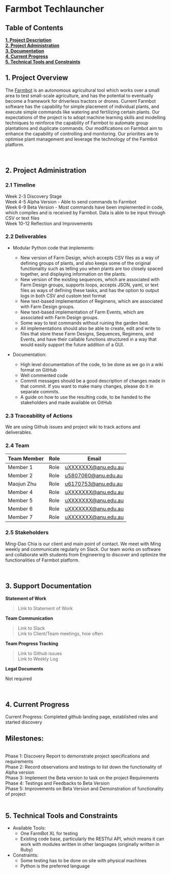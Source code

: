 <h1> Farmbot Techlauncher </h1>

<h2><a name = "content"> Table of Contents </a></h2>
<a href = "#Title1"><b> 1. Project Description </b></a><br/>
<a href = "#Title2"><b> 2. Project Administration </b></a><br/>
<a href = "#Title3"><b> 3. Documentation </b></a><br/>
<a href = "#Title4"><b> 4. Current Progress </b></a><br/>
<a href = "#Title5"><b> 5. Technical Tools and Constraints </b></a>

<br />
<h2><a name = "Title1"> 1. Project Overview </a></h2>

The [Farmbot](https://farm.bot/) is an autonomous agricultural tool which works over a small area to test small-scale agriculture, and has the potential to eventually become a framework for driverless tractors or drones. Current Farmbot software has the capability for simple placement of individual plants, and execute simple commands like watering and fertilizing certain plants. Our expectations of the project is to adopt machine learning skills and modelling techniques to reinforce the capability of Farmbot to automate group plantations and duplicate commands. Our modifications on Farmbot aim to enhance the capability of controlling and monitoring. Our priorities are to optimise plant management and leverage the technology of the Farmbot platform.

<br />
<h2><a name = "Title2"> 2. Project Administration </a></h2>

<h3> 2.1 Timeline </h3>

Week 2-3 Discovery Stage <br />
Week 4-5 Alpha Version - Able to send commands to Farmbot <br />
Week 6-9 Beta Version - Most commands have been implemented in code, which compiles and is received by Farmbot. Data is able to be input  through CSV or text files <br />
Week 10-12 Reflection and Improvements <br />

<h3> 2.2 Deliverables </h3>

* Modular Python code that implements:
    * New version of Farm Design, which accepts CSV files as a way of defining groups of plants, and also keeps some of the original functionality such as telling you when plants are too closely spaced together, and displaying information on the plants.
    * New version of the existing sequences, which are associated with Farm Design groups, supports loops, accepts JSON, yaml, or text files as ways of defining these tasks, and has the option to output logs in both CSV and custom text format
    * New text-based implementation of Regimens, which are associated with Farm Design groups.
    * New text-based implementation of Farm Events, which are associated with Farm Design groups.
    * Some way to test commands without ruining the garden bed.
    * All implementations should also be able to create, edit and write to files that store these Farm Designs, Sequences, Regimens, and Events, and have their callable functions structured in a way that would easily support the future addition of a GUI.
    
* Documentation:
    * High level documentation of the code, to be done as we go in a wiki format on GitHub
    * Well commented code
    * Commit messages should be a good description of changes made in that commit. If you want to make many changes, please do it in separate commits.
    * A guide on how to use the resulting code, to be handed to the stakeholders and made available on GitHub

<h3> 2.3 Traceability of Actions </h3>
We are using Github issues and project wiki to track actions and deliverables.

<h3> 2.4 Team </h3>

| Team Member                      | Role                                     | Email                           | 
|----------------------------------|------------------------------------------|---------------------------------|  
| Member 1                         | Role                                     | uXXXXXXX@anu.edu.au             |
| Member 2                         | Role                                     | u5807060@anu.edu.au             | 
| Maojun Zhu                       | Role                                     | u6170753@anu.edu.au             |
| Member 4                         | Role                                     | uXXXXXXX@anu.edu.au             |
| Member 5                         | Role                                     | uXXXXXXX@anu.edu.au             |
| Member 6                         | Role                                     | uXXXXXXX@anu.edu.au             |
| Member 7                         | Role                                     | uXXXXXXX@anu.edu.au             |

<h3> 2.5 Stakeholders </h3>

Ming-Dao Chia is our client and main point of contact. We meet with Ming weekly and communicate regularly on Slack. 
Our team works on software and collaborate with students from Engineering to discover and optimize the functionalities of Farmbot platform.

<br />
<h2><a name = "Title3"> 3. Support Documentation </a></h2>

**Statement of Work**

>Link to Statement of Work <br />

**Team Communication**

>Link to Slack <br />
>Link to Client/Team meetings, how often <br />

**Team Progress Tracking**

>Link to Github issues <br />
>Link to Weekly Log <br />

**Legal Documents**

Not required

<br />
<h2><a name = "Title4"> 4. Current Progress </a></h2>

Current Progress: Completed github landing page, established roles and started discovery

<h2>Milestones:</h2> 
<br/>
Phase 1: Discovery Report to demonstrate project specifications and requirements <br/>
Phase 2: Record observations and testings to list down the functionality of Alpha version <br/>
Phase 3: Implement the Beta version to task on the project Requirements<br/>
Phase 4: Testings and Feedbacks to Beta Version<br/>
Phase 5: Improvements on Beta Version and Demonstration of functionality of project<br/>


<br />
<h2><a name = "Title5"> 5. Technical Tools and Constraints</a></h2>

* Available Tools:
    * One FarmBot XL for testing
    * Existing code base, particularly the RESTful API, which means it can work with modules written in other languages (originally written in Ruby)
* Constraints:
    * Some testing has to be done on site with physical machines
    * Python is the preferred language

